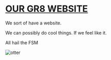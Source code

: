 # [OUR GR8 WEBSITE](http://ottersquad.github.io/)
We sort of have a website.

We can possibly do cool things. If we feel like it.

All hail the FSM

![otter](https://ottersquad.github.io/1hunned.jpg)
